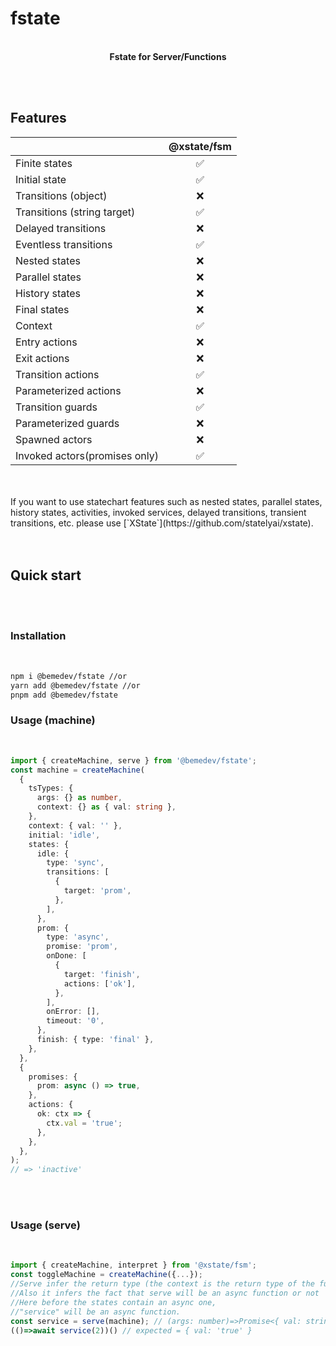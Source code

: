 # fstate

<p align="center">
  
  <br />
    <strong>Fstate for Server/Functions</strong>
  <br />

</p>

<br/>
<br/>

## Features

|                               | **@xstate/fsm** |
| ----------------------------- | :-------------: |
| Finite states                 |       ✅        |
| Initial state                 |       ✅        |
| Transitions (object)          |       ❌        |
| Transitions (string target)   |       ✅        |
| Delayed transitions           |       ❌        |
| Eventless transitions         |       ✅        |
| Nested states                 |       ❌        |
| Parallel states               |       ❌        |
| History states                |       ❌        |
| Final states                  |       ❌        |
| Context                       |       ✅        |
| Entry actions                 |       ❌        |
| Exit actions                  |       ❌        |
| Transition actions            |       ✅        |
| Parameterized actions         |       ❌        |
| Transition guards             |       ✅        |
| Parameterized guards          |       ❌        |
| Spawned actors                |       ❌        |
| Invoked actors(promises only) |       ✅        |

<br/>
<br/>
If you want to use statechart features such as nested states, parallel states, history states, activities, invoked services, delayed transitions, transient transitions, etc. please use [`XState`](https://github.com/statelyai/xstate).
<br/>
<br/>
<br/>

## Quick start

<br/>
<br/>

### Installation

<br/>

```bash
npm i @bemedev/fstate //or
yarn add @bemedev/fstate //or
pnpm add @bemedev/fstate
```

### Usage (machine)

<br/>

```ts
import { createMachine, serve } from '@bemedev/fstate';
const machine = createMachine(
  {
    tsTypes: {
      args: {} as number,
      context: {} as { val: string },
    },
    context: { val: '' },
    initial: 'idle',
    states: {
      idle: {
        type: 'sync',
        transitions: [
          {
            target: 'prom',
          },
        ],
      },
      prom: {
        type: 'async',
        promise: 'prom',
        onDone: [
          {
            target: 'finish',
            actions: ['ok'],
          },
        ],
        onError: [],
        timeout: '0',
      },
      finish: { type: 'final' },
    },
  },
  {
    promises: {
      prom: async () => true,
    },
    actions: {
      ok: ctx => {
        ctx.val = 'true';
      },
    },
  },
);
// => 'inactive'
```

<br/>
<br/>

### Usage (serve)

<br/>

```ts
import { createMachine, interpret } from '@xstate/fsm';
const toggleMachine = createMachine({...});
//Serve infer the return type (the context is the return type of the function)
//Also it infers the fact that serve will be an async function or not
//Here before the states contain an async one,
//"service" will be an async function.
const service = serve(machine); // (args: number)=>Promise<{ val: string }>
(()=>await service(2))() // expected = { val: 'true' }
```
